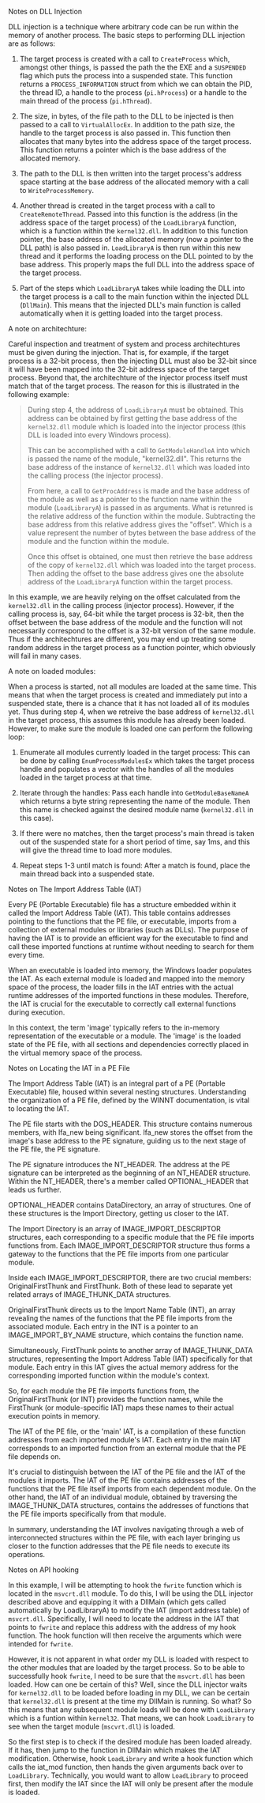Notes on DLL Injection

DLL injection is a technique where arbitrary code can be run within the memory of another process. The basic steps to performing DLL injection are as follows:

1. The target process is created with a call to `CreateProcess` which, amongst other things, is passed the path the the EXE and a `SUSPENDED` flag which puts the process into a suspended state. This function returns a `PROCESS_INFORMATION` struct from which we can obtain the PID, the thread ID, a handle to the process (`pi.hProcess`) or a handle to the main thread of the process (`pi.hThread`).
  
2. The size, in bytes, of the file path to the DLL to be injected is then passed to a call to `VirtualAllocEx`. In addition to the path size, the handle to the target process is also passed in. This function then allocates that many bytes into the address space of the target process. This function returns a pointer which is the base address of the allocated memory.
  
3. The path to the DLL is then written into the target process's address space starting at the base address of the allocated memory with a call to `WriteProcessMemory`.
  
4. Another thread is created in the target process with a call to `CreateRemoteThread`. Passed into this function is the address (in the address space of the target process) of the `LoadLibraryA` function, which is a function within the `kernel32.dll`. In addition to this function pointer, the base address of the allocated memory (now a pointer to the DLL path) is also passed in. `LoadLibraryA` is then run within this new thread and it performs the loading process on the DLL pointed to by the base address. This properly maps the full DLL into the address space of the target process.
  
5. Part of the steps which `LoadLibraryA` takes while loading the DLL into the target process is a call to the main function within the injected DLL (`DllMain`). This means that the injected DLL's main function is called automatically when it is getting loaded into the target process.
  

A note on architechture:

Careful inspection and treatment of system and process architechtures must be given during the injection. That is, for example, if the target process is a 32-bit process, then the injecting DLL must also be 32-bit since it will have been mapped into the 32-bit address space of the target process. Beyond that, the architechture of the injector process itself must match that of the target process. The reason for this is illustrated in the following example:

> During step 4, the address of `LoadLibraryA` must be obtained. This address can be obtained by first getting the base address of the `kernel32.dll` module which is loaded into the injector process (this DLL is loaded into every Windows process).
> 
> This can be accomplished with a call to `GetModuleHandleA` into which is passed the name of the module, "kernel32.dll". This returns the base address of the instance of `kernel32.dll` which was loaded into the calling process (the injector process).
> 
> From here, a call to `GetProcAddress` is made and the base address of the module as well as a pointer to the function name within the module (`LoadLibraryA`) is passed in as arguments. What is retunred is the relative address of the function within the module. Subtracting the base address from this relative address gives the "offset". Which is a value represent the number of bytes between the base address of the module and the function within the module.
> 
> Once this offset is obtained, one must then retrieve the base address of the copy of `kernel32.dll` which was loaded into the target process. Then adding the offset to the base address gives one the absolute address of the `LoadLibraryA` function within the target process.

In this example, we are heavily relying on the offset calculated from the `kernel32.dll` in the calling process (injector process). However, if the calling process is, say, 64-bit while the target process is 32-bit, then the offset between the base address of the module and the function will not necessarily correspond to the offset is a 32-bit version of the same module. Thus if the architechtures are different, you may end up treating some random address in the target process as a function pointer, which obviously will fail in many cases.

A note on loaded modules:

When a process is started, not all modules are loaded at the same time. This means that when the target process is created and immediately put into a suspended state, there is a chance that it has not loaded all of its modules yet. Thus during step 4, when we retreive the base address of `kernel32.dll` in the target process, this assumes this module has already been loaded. However, to make sure the module is loaded one can perform the following loop:

1. Enumerate all modules currently loaded in the target process: This can be done by calling `EnumProcessModulesEx` which takes the target process handle and populates a vector with the handles of all the modules loaded in the target process at that time.
  
2. Iterate through the handles: Pass each handle into `GetModuleBaseNameA` which returns a byte string representing the name of the module. Then this name is checked against the desired module name (`kernel32.dll` in this case).
  
3. If there were no matches, then the target process's main thread is taken out of the suspended state for a short period of time, say 1ms, and this will give the thread time to load more modules.
  
4. Repeat steps 1-3 until match is found: After a match is found, place the main thread back into a suspended state.

Notes on The Import Address Table (IAT)

Every PE (Portable Executable) file has a structure embedded within it called the Import Address Table (IAT). This table contains addresses pointing to the functions that the PE file, or executable, imports from a collection of external modules or libraries (such as DLLs). The purpose of having the IAT is to provide an efficient way for the executable to find and call these imported functions at runtime without needing to search for them every time.

When an executable is loaded into memory, the Windows loader populates the IAT. As each external module is loaded and mapped into the memory space of the process, the loader fills in the IAT entries with the actual runtime addresses of the imported functions in these modules. Therefore, the IAT is crucial for the executable to correctly call external functions during execution.

In this context, the term 'image' typically refers to the in-memory representation of the executable or a module. The 'image' is the loaded state of the PE file, with all sections and dependencies correctly placed in the virtual memory space of the process.


Notes on Locating the IAT in a PE File

The Import Address Table (IAT) is an integral part of a PE (Portable Executable) file, housed within several nesting structures. Understanding the organization of a PE file, defined by the WINNT documentation, is vital to locating the IAT.

The PE file starts with the DOS_HEADER. This structure contains numerous members, with lfa_new being significant. lfa_new stores the offset from the image's base address to the PE signature, guiding us to the next stage of the PE file, the PE signature.

The PE signature introduces the NT_HEADER. The address at the PE signature can be interpreted as the beginning of an NT_HEADER structure. Within the NT_HEADER, there's a member called OPTIONAL_HEADER that leads us further.

OPTIONAL_HEADER contains DataDirectory, an array of structures. One of these structures is the Import Directory, getting us closer to the IAT.

The Import Directory is an array of IMAGE_IMPORT_DESCRIPTOR structures, each corresponding to a specific module that the PE file imports functions from. Each IMAGE_IMPORT_DESCRIPTOR structure thus forms a gateway to the functions that the PE file imports from one particular module.

Inside each IMAGE_IMPORT_DESCRIPTOR, there are two crucial members: OriginalFirstThunk and FirstThunk. Both of these lead to separate yet related arrays of IMAGE_THUNK_DATA structures.

OriginalFirstThunk directs us to the Import Name Table (INT), an array revealing the names of the functions that the PE file imports from the associated module. Each entry in the INT is a pointer to an IMAGE_IMPORT_BY_NAME structure, which contains the function name.

Simultaneously, FirstThunk points to another array of IMAGE_THUNK_DATA structures, representing the Import Address Table (IAT) specifically for that module. Each entry in this IAT gives the actual memory address for the corresponding imported function within the module's context.

So, for each module the PE file imports functions from, the OriginalFirstThunk (or INT) provides the function names, while the FirstThunk (or module-specific IAT) maps these names to their actual execution points in memory.

The IAT of the PE file, or the 'main' IAT, is a compilation of these function addresses from each imported module's IAT. Each entry in the main IAT corresponds to an imported function from an external module that the PE file depends on.

It's crucial to distinguish between the IAT of the PE file and the IAT of the modules it imports. The IAT of the PE file contains addresses of the functions that the PE file itself imports from each dependent module. On the other hand, the IAT of an individual module, obtained by traversing the IMAGE_THUNK_DATA structures, contains the addresses of functions that the PE file imports specifically from that module.

In summary, understanding the IAT involves navigating through a web of interconnected structures within the PE file, with each layer bringing us closer to the function addresses that the PE file needs to execute its operations.


Notes on API hooking

In this example, I will be attempting to hook the `fwrite` function which is located in the `msvcrt.dll` module. To do this, I will be using the DLL injector described above and equipping it with a DllMain (which gets called automatically by LoadLibraryA) to modify the IAT (import address table) of `msvcrt.dll`. Specifically, I will need to locate the address in the IAT that points to `fwrite` and replace this address with the address of my hook function. The hook function will then receive the arguments which were intended for `fwrite`. 

However, it is not apparent in what order my DLL is loaded with respect to the other modules that are loaded by the target process. So to be able to successfully hook `fwrite`, I need to be sure that the `msvcrt.dll` has been loaded. How can one be certain of this? Well, since the DLL injector waits for `kernel32.dll` to be loaded before loading in my DLL, we can be certain that `kernel32.dll` is present at the time my DllMain is running. So what? So this means that any subsequent module loads will be done with `LoadLibrary` which is a funtion within `kernel32`. That means, we can hook `LoadLibrary` to see when the target module (`mscvrt.dll`) is loaded. 

So the first step is to check if the desired module has been loaded already. If it has, then jump to the function in DllMain which makes the IAT modification. Otherwise, hook `LoadLibrary` and write a hook function which calls the iat_mod function, then hands the given arguments back over to `LoadLibrary`. Technically, you would want to allow `LoadLibrary` to proceed first, then modify the IAT since the IAT will only be present after the module is loaded.  
